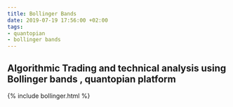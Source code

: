 ```yaml
---
title: Bollinger Bands
date: 2019-07-19 17:56:00 +02:00
tags:
- quantopian
- bollinger bands
---
```


## Algorithmic Trading and technical analysis using Bollinger bands , quantopian platform

{% include bollinger.html %}